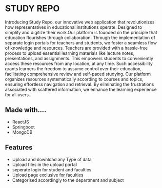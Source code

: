 # STUDY REPO

Introducing Study Repo, our innovative web application that revolutionizes how representatives in educational institutions operate. Designed to simplify and digitize their work.Our platform is founded on the principle that education flourishes through collaboration. Through the implementation of separate login portals for teachers and students, we foster a seamless flow of knowledge and resources. Teachers are provided with a hassle-free process to upload essential learning materials like lecture notes, presentations, and assignments. This empowers students to conveniently access these resources from any location, at any time. Such accessibility grants learners the freedom to assume control over their education, facilitating comprehensive review and self-paced studying. Our platform organizes resources systematically according to courses and topics, ensuring effortless navigation and retrieval. By eliminating the frustrations associated with scattered information, we enhance the learning experience for all users.
## Made with....
- ReactJS
- Springboot
- MongoDB

## Features

- Upload and download any Type of data
- Upload files in the upload portal
- seperate login for student and faculties
- Upload page exclusive for faculties
- Categorised accordingly to the department and subject
